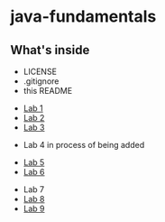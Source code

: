 # java-fundamentals

## What's inside
- LICENSE
- .gitignore
- this README
* [Lab 1](https://github.com/mattburger/java-fundamentals/tree/master/basics)
* [Lab 2](https://github.com/mattburger/java-fundamentals/tree/master/basiclibrary)
* [Lab 3](https://github.com/mattburger/java-fundamentals/tree/master/basiclibrary)
- Lab 4 in process of being added
* [Lab 5](https://github.com/mattburger/data-structures-and-algorithms/tree/master/code401Challenges/src/main/java/code401Challenges)
* [Lab 6](https://github.com/mattburger/java-fundamentals/tree/master/basiclibrary/src/main/java/inheritance)
- Lab 7
- [Lab 8](https://github.com/mattburger/TestGson)
- [Lab 9](https://github.com/mattburger/TestGson/tree/master/src/main/java/TestGson/swQuotes)
